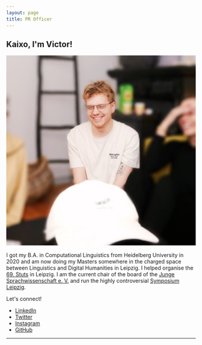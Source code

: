 ```yaml
---
layout: page
title: PR Officer
---
```



<h2>Kaixo, I'm Victor!</h2>
<p><span class="image right"><img src="assets/images/victor.jpg" alt="" /></span></p>
	
<p>I got my B.A. in Computational Linguistics from Heidelberg University in 2020 and am now doing my Masters somewhere in the charged space between Linguistics and Digital Humanities in Leipzig. I helped organise the <a href="https://69.stuts.de/">69. Stuts</a> in Leipzig. I am the current chair of the board of the <a href="https://www.junge-sprachwissenschaft.de/">Junge Sprachwissenschaft e. V.</a> and run the highly controversial <a href="https://symposium-leipzig.de/">Symposium Leipzig</a>.</p>

<p>Let's connect!</p>
<ul class="icons">
  				<li><a href="https://www.linkedin.com/" class="icon fa-linkedin"><span class="label">LinkedIn</span></a></li>
					<li><a href="https://twitter.com/" class="icon fa-twitter"><span class="label">Twitter</span></a></li>
					<li><a href="https://instagram.com/" class="icon fa-instagram"><span class="label">Instagram</span></a></li>
					<li><a href="https://github.com/" class="icon fa-github"><span class="label">GitHub</span></a></li>
				</ul>
<hr class="major" />


